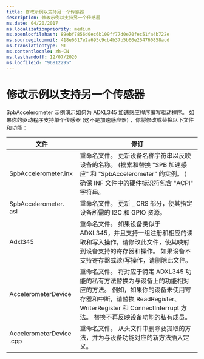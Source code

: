 ```yaml
---
title: 修改示例以支持另一个传感器
description: 修改示例以支持另一个传感器
ms.date: 04/20/2017
ms.localizationpriority: medium
ms.openlocfilehash: 89ebf7856d0ec6b109ff77d0e70fec51fa4b722e
ms.sourcegitcommit: 418e6617e2a695c9cb4b37b5b60e264760858acd
ms.translationtype: MT
ms.contentlocale: zh-CN
ms.lasthandoff: 12/07/2020
ms.locfileid: "96812295"
---
```

# <a name="modify-the-sample-to-support-another-sensor"></a>修改示例以支持另一个传感器


SpbAccelerometer 示例演示如何为 ADXL345 加速感应程序编写驱动程序。 如果你的驱动程序支持单个传感器 (这不是加速感应器) ，你将修改或替换以下文件和功能：

| 文件                    | 修订                                                                                                                                                                                                                                                                                                                                                                             |
|-------------------------|---------------------------------------------------------------------------------------------------------------------------------------------------------------------------------------------------------------------------------------------------------------------------------------------------------------------------------------------------------------------------------------|
| SpbAccelerometer.inx    | 重命名文件。 更新设备名称字符串以反映设备的名称。  (搜索和替换 "SPB 加速感应" 和 "SpbAccelerometer" 的实例。 ) 确保 INF 文件中的硬件标识符包含 "ACPI" 字符串。                                                                                                                                      |
| SpbAccelerometer. asl    | 重命名文件。 更新 \_ CRS 部分，使其指定设备所需的 I2C 和 GPIO 资源。                                                                                                                                                                                                                                                                    |
| Adxl345               | 重命名文件。 如果设备类似于 ADXL345，并且支持一组注册和相应的读取和写入操作，请修改此文件，使其映射到设备支持的寄存器和操作。 如果设备不支持寄存器或读/写操作，请删除此文件。                                                             |
| AccelerometerDevice   | 重命名文件。 将对应于特定 ADXL345 功能的私有方法替换为与设备上的功能相对应的方法。 例如，如果你的设备未使用寄存器和中断，请替换 ReadRegister、WriterRegister 和 ConnectInterrupt 方法。 替换不再反映设备功能的私有成员。 |
| AccelerometerDevice .cpp | 重命名文件。 从头文件中删除要提取的方法，并为与设备功能对应的新方法插入定义。                                                                                                                                                                                                                  |

 

 

 




